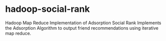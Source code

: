 # hadoop-social-rank
Hadoop Map Reduce Implementation of Adsorption Social Rank
Implements the Adsorption Algorithm to output friend recommendations using iterative map reduce. 
